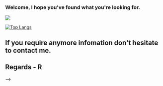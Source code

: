 ### Welcome, I hope you've found what you're looking for. 
 

<a href="https://github.com/Wilkozo/github-readme-stats">
  <img align="center" src="https://github-readme-stats.vercel.app/api?username=Wilkozo&show_icons=true&theme=blue-green" />
</a>
<a>
  
</a>

[![Top Langs](https://github-readme-stats.vercel.app/api/top-langs/?username=Wilkozo&layout=compact)](https://github.com/Wilkozo/github-readme-stats)



## If you require anymore infomation don't hesitate to contact me.

## Regards - R

-->
